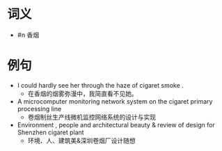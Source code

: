 # 词义
- #n 香烟
# 例句
- I could hardly see her through the haze of cigaret smoke .
	- 在香烟的烟雾弥漫中，我简直看不见她。
- A microcomputer monitoring network system on the cigaret primary processing line
	- 卷烟制丝生产线微机监控网络系统的设计与实现
- Environment , people and architectural beauty & review of design for Shenzhen cigaret plant
	- 环境、人、建筑美&深圳卷烟厂设计随想
